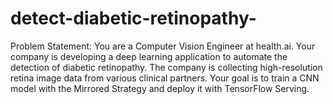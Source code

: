 # detect-diabetic-retinopathy-

 
Problem Statement:
 You are a Computer Vision Engineer at health.ai. Your company is developing a deep learning application to automate the detection of diabetic retinopathy. The company is collecting high-resolution retina image data from various clinical partners. Your goal is to train a CNN model with the Mirrored Strategy and deploy it with TensorFlow Serving.
